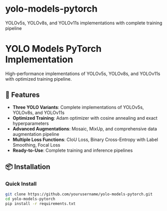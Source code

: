 # yolo-models-pytorch
YOLOv5s, YOLOv8s, and YOLOv11s implementations with complete training pipeline
# YOLO Models PyTorch Implementation

High-performance implementations of YOLOv5s, YOLOv8s, and YOLOv11s with optimized training pipeline.

## 🚀 Features

- **Three YOLO Variants**: Complete implementations of YOLOv5s, YOLOv8s, and YOLOv11s
- **Optimized Training**: Adam optimizer with cosine annealing and exact hyperparameters
- **Advanced Augmentations**: Mosaic, MixUp, and comprehensive data augmentation pipeline
- **Multiple Loss Functions**: CIoU Loss, Binary Cross-Entropy with Label Smoothing, Focal Loss
- **Ready-to-Use**: Complete training and inference pipelines

## 📦 Installation

### Quick Install
```bash
git clone https://github.com/yourusername/yolo-models-pytorch.git
cd yolo-models-pytorch
pip install -r requirements.txt
